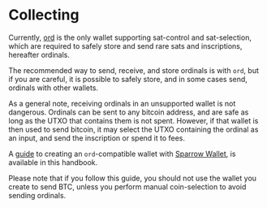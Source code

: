 # Collecting

Currently, [ord](https://github.com/casey/ord/) is the only wallet supporting
sat-control and sat-selection, which are required to safely store and send rare
sats and inscriptions, hereafter ordinals.

The recommended way to send, receive, and store ordinals is with `ord`, but if
you are careful, it is possible to safely store, and in some cases send,
ordinals with other wallets.

As a general note, receiving ordinals in an unsupported wallet is not
dangerous. Ordinals can be sent to any bitcoin address, and are safe as long as
the UTXO that contains them is not spent. However, if that wallet is then used
to send bitcoin, it may select the UTXO containing the ordinal as an input, and
send the inscription or spend it to fees.

A [guide](./collecting/sparrow-wallet.md) to creating an `ord`-compatible wallet with [Sparrow Wallet](https://sparrowwallet.com/), is available
in this handbook.

Please note that if you follow this guide, you should not use the wallet you
create to send BTC, unless you perform manual coin-selection to avoid sending
ordinals.
